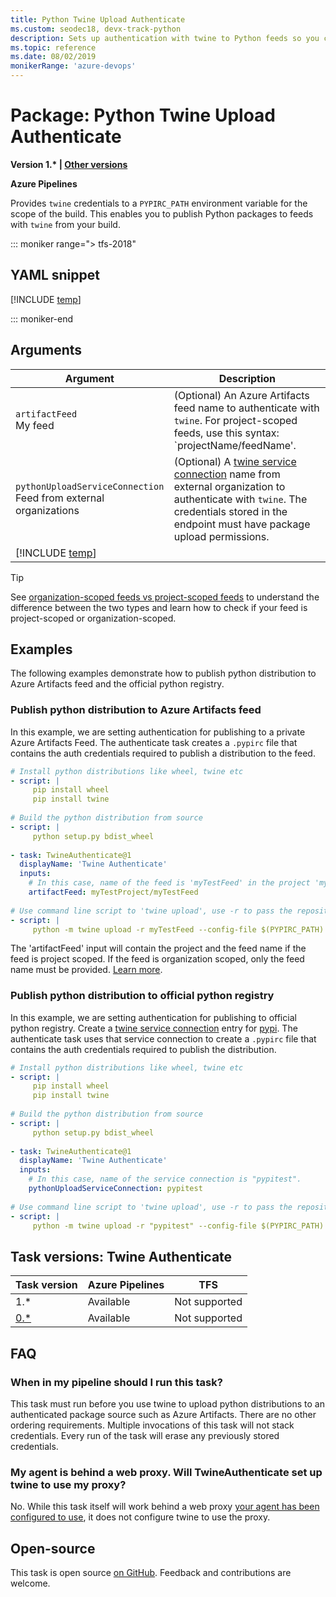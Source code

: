 ```yaml
---
title: Python Twine Upload Authenticate
ms.custom: seodec18, devx-track-python
description: Sets up authentication with twine to Python feeds so you can publish Python packages in your pipeline. 
ms.topic: reference
ms.date: 08/02/2019
monikerRange: 'azure-devops'
---
```


# Package: Python Twine Upload Authenticate

**Version 1.\* | [Other versions](#versions)**

**Azure Pipelines**

Provides `twine` credentials to a `PYPIRC_PATH` environment variable for the scope of the build. This enables you to publish Python packages to feeds with `twine` from your build. 

::: moniker range="> tfs-2018"

## YAML snippet

[!INCLUDE [temp](../includes/yaml/TwineAuthenticateV1.md)]

::: moniker-end

## Arguments


| Argument| Description|
| --------| -----------|
| `artifactFeed`<br/>My feed| (Optional) An Azure Artifacts feed name to authenticate with `twine`. For project-scoped feeds, use this syntax: `projectName/feedName'. |
| `pythonUploadServiceConnection`<br/>Feed from external organizations | (Optional) A <a href="~/pipelines/library/service-endpoints.md#sep-python-upload" data-raw-source="[twine service connection](~/pipelines/library/service-endpoints.md#sep-python-upload)">twine service connection</a> name from external organization to authenticate with `twine`. The credentials stored in the endpoint must have package upload permissions. |
| [!INCLUDE [temp](../includes/control-options-arguments.md)] |

> [!TIP]
> See [organization-scoped feeds vs project-scoped feeds](../../../artifacts/feeds/project-scoped-feeds#understanding-the-difference-between-an-organization-scoped-feed-and-a-project-scoped-feed) to understand the difference between the two types and learn how to check if your feed is project-scoped or organization-scoped.

## Examples

The following examples demonstrate how to publish python distribution to Azure Artifacts feed and the official python registry.

### Publish python distribution to Azure Artifacts feed

In this example, we are setting authentication for publishing to a private Azure Artifacts Feed. The authenticate task creates a `.pypirc` file that contains the auth credentials required to publish a distribution to the feed.

```YAML 
# Install python distributions like wheel, twine etc
- script: |
     pip install wheel
     pip install twine
  
# Build the python distribution from source
- script: |
     python setup.py bdist_wheel
   
- task: TwineAuthenticate@1
  displayName: 'Twine Authenticate'
  inputs:
    # In this case, name of the feed is 'myTestFeed' in the project 'myTestProject'. Project is needed because the feed is project scoped.
    artifactFeed: myTestProject/myTestFeed
  
# Use command line script to 'twine upload', use -r to pass the repository name and --config-file to pass the environment variable set by the authenticate task.
- script: |
     python -m twine upload -r myTestFeed --config-file $(PYPIRC_PATH) dist/*.whl
```

The 'artifactFeed' input will contain the project and the feed name if the feed is project scoped. If the feed is organization scoped, only the feed name must be provided. [Learn more](../../../artifacts/feeds/project-scoped-feeds.md).

### Publish python distribution to official python registry

In this example, we are setting authentication for publishing to official python registry. Create a <a href="~/pipelines/library/service-endpoints.md#sep-python-upload" data-raw-source="[twine service connection](~/pipelines/library/service-endpoints.md#sep-python-upload)">twine service connection</a> entry for [pypi](https://pypi.org). The authenticate task uses that service connection to create a `.pypirc` file that contains the auth credentials required to publish the distribution.

```YAML 
# Install python distributions like wheel, twine etc
- script: |
     pip install wheel
     pip install twine
  
# Build the python distribution from source
- script: |
     python setup.py bdist_wheel
   
- task: TwineAuthenticate@1
  displayName: 'Twine Authenticate'
  inputs:
    # In this case, name of the service connection is "pypitest".
    pythonUploadServiceConnection: pypitest
  
# Use command line script to 'twine upload', use -r to pass the repository name and --config-file to pass the environment variable set by the authenticate task.
- script: |
     python -m twine upload -r "pypitest" --config-file $(PYPIRC_PATH) dist/*.whl
```

<a name="versions" />

## Task versions: Twine Authenticate

| Task version                                  | Azure Pipelines          | TFS                                           |
|-----------------------------------------------|--------------------------|-----------------------------------------------|
| 1.*                                           | Available                | Not supported                                 |
| [0.*](./prev-versions/twine-authenticate-0.md)| Available                | Not supported                                 |

## FAQ

<!-- BEGINSECTION class="md-qanda" -->

### When in my pipeline should I run this task?

This task must run before you use twine to upload python distributions to an authenticated package source such as Azure Artifacts. There are no other ordering requirements. Multiple invocations of this task will not stack credentials. Every run of the task will erase any previously stored credentials.

### My agent is behind a web proxy. Will TwineAuthenticate set up twine to use my proxy?

No. While this task itself will work behind a web proxy <a href="~/pipelines/agents/proxy.md" data-raw-source="[secret variable](~/pipelines/agents/proxy.md)">your agent has been configured to use</a>, it does not configure twine to use the proxy.

## Open-source

This task is open source [on GitHub](https://github.com/Microsoft/azure-pipelines-tasks). Feedback and contributions are welcome.
